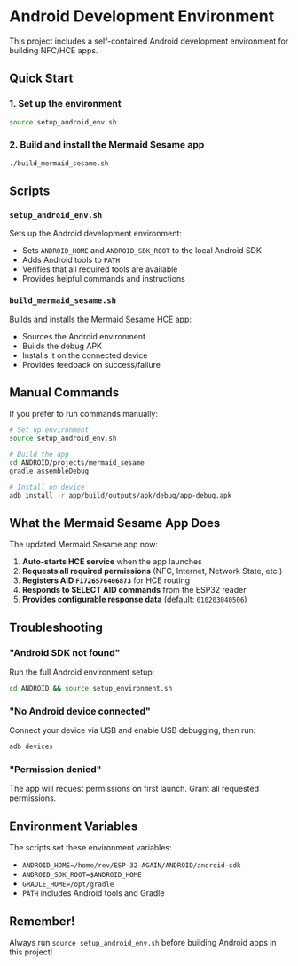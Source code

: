 # Android Development Environment

This project includes a self-contained Android development environment for building NFC/HCE apps.

## Quick Start

### 1. Set up the environment
```bash
source setup_android_env.sh
```

### 2. Build and install the Mermaid Sesame app
```bash
./build_mermaid_sesame.sh
```

## Scripts

### `setup_android_env.sh`
Sets up the Android development environment:
- Sets `ANDROID_HOME` and `ANDROID_SDK_ROOT` to the local Android SDK
- Adds Android tools to `PATH`
- Verifies that all required tools are available
- Provides helpful commands and instructions

### `build_mermaid_sesame.sh`
Builds and installs the Mermaid Sesame HCE app:
- Sources the Android environment
- Builds the debug APK
- Installs it on the connected device
- Provides feedback on success/failure

## Manual Commands

If you prefer to run commands manually:

```bash
# Set up environment
source setup_android_env.sh

# Build the app
cd ANDROID/projects/mermaid_sesame
gradle assembleDebug

# Install on device
adb install -r app/build/outputs/apk/debug/app-debug.apk
```

## What the Mermaid Sesame App Does

The updated Mermaid Sesame app now:

1. **Auto-starts HCE service** when the app launches
2. **Requests all required permissions** (NFC, Internet, Network State, etc.)
3. **Registers AID `F1726576406873`** for HCE routing
4. **Responds to SELECT AID commands** from the ESP32 reader
5. **Provides configurable response data** (default: `010203040506`)

## Troubleshooting

### "Android SDK not found"
Run the full Android environment setup:
```bash
cd ANDROID && source setup_environment.sh
```

### "No Android device connected"
Connect your device via USB and enable USB debugging, then run:
```bash
adb devices
```

### "Permission denied"
The app will request permissions on first launch. Grant all requested permissions.

## Environment Variables

The scripts set these environment variables:
- `ANDROID_HOME=/home/rev/ESP-32-AGAIN/ANDROID/android-sdk`
- `ANDROID_SDK_ROOT=$ANDROID_HOME`
- `GRADLE_HOME=/opt/gradle`
- `PATH` includes Android tools and Gradle

## Remember!

Always run `source setup_android_env.sh` before building Android apps in this project! 